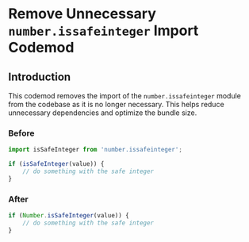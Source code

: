 # Remove Unnecessary `number.issafeinteger` Import Codemod

## Introduction

This codemod removes the import of the `number.issafeinteger` module from the codebase as it is no longer necessary. This helps reduce unnecessary dependencies and optimize the bundle size.

### Before

```javascript
import isSafeInteger from 'number.issafeinteger';

if (isSafeInteger(value)) {
    // do something with the safe integer
}
```

### After

```javascript
if (Number.isSafeInteger(value)) {
    // do something with the safe integer
}
```